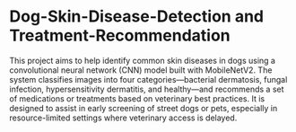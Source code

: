 # Dog-Skin-Disease-Detection and Treatment-Recommendation

This project aims to help identify common skin diseases in dogs using a convolutional neural network (CNN) model built with MobileNetV2. The system classifies images into four categories—bacterial dermatosis, fungal infection, hypersensitivity dermatitis, and healthy—and recommends a set of medications or treatments based on veterinary best practices. It is designed to assist in early screening of street dogs or pets, especially in resource-limited settings where veterinary access is delayed.
